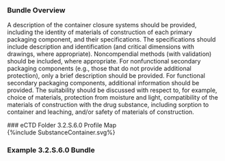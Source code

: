 ### Bundle Overview
<p> A description of the container closure systems should be provided, including the identity of materials of construction of each primary packaging component, and their specifications. The specifications should include description and identification (and critical dimensions with drawings, where appropriate). Noncompendial methods (with validation) should be included, 
where appropriate. For nonfunctional secondary packaging components (e.g., those that do not provide additional protection), only a brief description should be provided. For functional secondary packaging components, additional information should be provided. The suitability should be discussed with respect to, for example, choice of materials, protection from moisture and light, compatibility of the materials of construction with the drug substance, including sorption to container and leaching, and/or safety of materials of construction.

 </p>
### eCTD  Folder 3.2.S.6.0 Profile Map
<div>{%include SubstanceContainer.svg%}</div>

### Example 3.2.S.6.0 Bundle